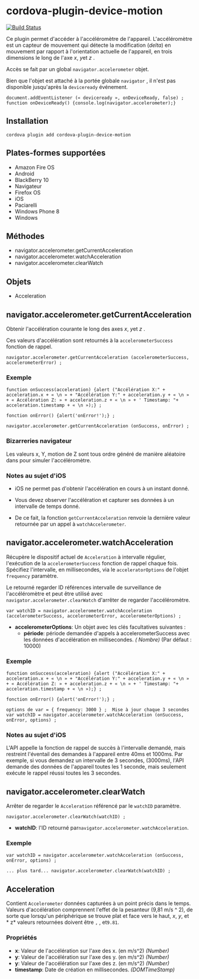 <!---
# license: Licensed to the Apache Software Foundation (ASF) under one
#         or more contributor license agreements.  See the NOTICE file
#         distributed with this work for additional information
#         regarding copyright ownership.  The ASF licenses this file
#         to you under the Apache License, Version 2.0 (the
#         "License"); you may not use this file except in compliance
#         with the License.  You may obtain a copy of the License at
#
#           http://www.apache.org/licenses/LICENSE-2.0
#
#         Unless required by applicable law or agreed to in writing,
#         software distributed under the License is distributed on an
#         "AS IS" BASIS, WITHOUT WARRANTIES OR CONDITIONS OF ANY
#         KIND, either express or implied.  See the License for the
#         specific language governing permissions and limitations
#         under the License.
-->

# cordova-plugin-device-motion

[![Build Status](https://travis-ci.org/apache/cordova-plugin-device-motion.svg)](https://travis-ci.org/apache/cordova-plugin-device-motion)

Ce plugin permet d'accéder à l'accéléromètre de l'appareil. L'accéléromètre est un capteur de mouvement qui détecte la
modification (*delta*) en mouvement par rapport à l'orientation actuelle de l'appareil, en trois dimensions le long de
l'axe *x*, *y*et *z* .

Accès se fait par un global `navigator.accelerometer` objet.

Bien que l'objet est attaché à la portée globale `navigator` , il n'est pas disponible jusqu'après la `deviceready`
événement.

    document.addEventListener (« deviceready », onDeviceReady, false) ;
    function onDeviceReady() {console.log(navigator.accelerometer);}

## Installation

    cordova plugin add cordova-plugin-device-motion

## Plates-formes supportées

* Amazon Fire OS
* Android
* BlackBerry 10
* Navigateur
* Firefox OS
* iOS
* Paciarelli
* Windows Phone 8
* Windows

## Méthodes

* navigator.accelerometer.getCurrentAcceleration
* navigator.accelerometer.watchAcceleration
* navigator.accelerometer.clearWatch

## Objets

* Acceleration

## navigator.accelerometer.getCurrentAcceleration

Obtenir l'accélération courante le long des axes *x*, *y*et *z* .

Ces valeurs d'accélération sont retournés à la `accelerometerSuccess` fonction de rappel.

    navigator.accelerometer.getCurrentAcceleration (accelerometerSuccess, accelerometerError) ;

### Exemple

    function onSuccess(acceleration) {alert ("Accélération X:" + acceleration.x + « \n » + "Accélération Y:" + acceleration.y + « \n » + « Accélération Z: » + acceleration.z + « \n » + ' Timestamp: "+ acceleration.timestamp + « \n »);} ;
    
    fonction onError() {alert('onError!');} ;
    
    navigator.accelerometer.getCurrentAcceleration (onSuccess, onError) ;

### Bizarreries navigateur

Les valeurs x, Y, motion de Z sont tous ordre généré de manière aléatoire dans pour simuler l'accéléromètre.

### Notes au sujet d'iOS

* iOS ne permet pas d'obtenir l'accélération en cours à un instant donné.

* Vous devez observer l'accélération et capturer ses données à un intervalle de temps donné.

* De ce fait, la fonction `getCurrentAcceleration` renvoie la dernière valeur retournée par un appel
  à `watchAccelerometer`.

## navigator.accelerometer.watchAcceleration

Récupère le dispositif actuel de `Acceleration` à intervalle régulier, l'exécution de la `accelerometerSuccess` fonction
de rappel chaque fois. Spécifiez l'intervalle, en millisecondes, via le `acceleratorOptions` de l'objet `frequency`
paramètre.

Le retourné regarder ID références intervalle de surveillance de l'accéléromètre et peut être utilisé
avec `navigator.accelerometer.clearWatch` d'arrêter de regarder l'accéléromètre.

    var watchID = navigator.accelerometer.watchAcceleration (accelerometerSuccess, accelerometerError, accelerometerOptions) ;

* **accelerometerOptions**: Un objet avec les clés facultatives suivantes :
    * **période**: période demandée d'appels à accelerometerSuccess avec les données d'accélération en millisecondes. *(
      Nombre)* (Par défaut : 10000)

### Exemple

    function onSuccess(acceleration) {alert ("Accélération X:" + acceleration.x + « \n » + "Accélération Y:" + acceleration.y + « \n » + « Accélération Z: » + acceleration.z + « \n » + ' Timestamp: "+ acceleration.timestamp + « \n »);} ;
    
    fonction onError() {alert('onError!');} ;
    
    options de var = { frequency: 3000 } ;  Mise à jour chaque 3 secondes var watchID = navigator.accelerometer.watchAcceleration (onSuccess, onError, options) ;

### Notes au sujet d'iOS

L'API appelle la fonction de rappel de succès à l'intervalle demandé, mais restreint l'éventail des demandes à
l'appareil entre 40ms et 1000ms. Par exemple, si vous demandez un intervalle de 3 secondes, (3000ms), l'API demande des
données de l'appareil toutes les 1 seconde, mais seulement exécute le rappel réussi toutes les 3 secondes.

## navigator.accelerometer.clearWatch

Arrêter de regarder le `Acceleration` référencé par le `watchID` paramètre.

    navigator.accelerometer.clearWatch(watchID) ;

* **watchID**: l'ID retourné par`navigator.accelerometer.watchAcceleration`.

### Exemple

    var watchID = navigator.accelerometer.watchAcceleration (onSuccess, onError, options) ;
    
    ... plus tard... navigator.accelerometer.clearWatch(watchID) ;

## Acceleration

Contient `Accelerometer` données capturées à un point précis dans le temps. Valeurs d'accélération comprennent l'effet
de la pesanteur (9,81 m/s ^ 2), de sorte que lorsqu'un périphérique se trouve plat et face vers le haut, *x*, *y*, et *
z* valeurs retournées doivent être `` , `` , et`9.81`.

### Propriétés

* **x**: Valeur de l'accélération sur l'axe des x. (en m/s^2) *(Number)*
* **y**: Valeur de l'accélération sur l'axe des y. (en m/s^2) *(Number)*
* **y**: Valeur de l'accélération sur l'axe des z. (en m/s^2) *(Number)*
* **timestamp**: Date de création en millisecondes. *(DOMTimeStamp)*